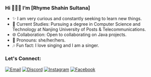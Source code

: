 ### Hi 🧚🏻‍♀️ I’m [Rhyme Shahin Sultana] 

- ✨ I am very curious and constantly seeking to learn new things.
- 🌱 Current Studies: Pursuing a degree in Computer Science and Technology at Nanjing University of Posts & Telecommunications.
- 🌐 Collaboration: Open to collaborating on Java projects.
- 🪽 Pronouns: she/her/hers.
- 🎶 Fun fact: I love singing and I am a singer.

### Let's Connect:

[![Email](https://img.shields.io/badge/Email-D14836?style=for-the-badge&logo=gmail&logoColor=white)](mailto:rhymessr@icloud.com)
[![Discord](https://img.shields.io/badge/Discord-7289DA?style=for-the-badge&logo=discord&logoColor=white)](https://discord.com/rhymereverie)
[![Instagram](https://img.shields.io/badge/Instagram-E4405F?style=for-the-badge&logo=instagram&logoColor=white)](https://www.instagram.com/evdaimoniare_em/)
[![Facebook](https://img.shields.io/badge/Facebook-1877F2?style=for-the-badge&logo=facebook&logoColor=white)]([https://www.facebook.com/your-facebook](https://www.facebook.com/SSRMLivingFairy))

<!---
rhyme-ssr/rhyme-ssr is a ✨ special ✨ repository because its `README.md` (this file) appears on your GitHub profile.
You can click the Preview link to take a look at your changes.
--->
